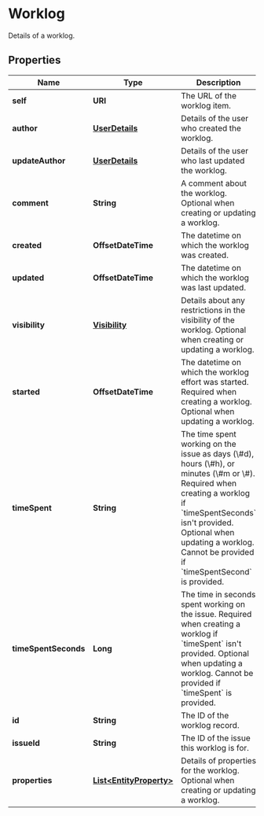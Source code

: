 

# Worklog

Details of a worklog.

## Properties

Name | Type | Description | Notes
------------ | ------------- | ------------- | -------------
**self** | **URI** | The URL of the worklog item. |  [optional] [readonly]
**author** | [**UserDetails**](UserDetails.md) | Details of the user who created the worklog. |  [optional] [readonly]
**updateAuthor** | [**UserDetails**](UserDetails.md) | Details of the user who last updated the worklog. |  [optional] [readonly]
**comment** | **String** | A comment about the worklog. Optional when creating or updating a worklog. |  [optional]
**created** | **OffsetDateTime** | The datetime on which the worklog was created. |  [optional] [readonly]
**updated** | **OffsetDateTime** | The datetime on which the worklog was last updated. |  [optional] [readonly]
**visibility** | [**Visibility**](Visibility.md) | Details about any restrictions in the visibility of the worklog. Optional when creating or updating a worklog. |  [optional]
**started** | **OffsetDateTime** | The datetime on which the worklog effort was started. Required when creating a worklog. Optional when updating a worklog. |  [optional]
**timeSpent** | **String** | The time spent working on the issue as days (\\#d), hours (\\#h), or minutes (\\#m or \\#). Required when creating a worklog if &#x60;timeSpentSeconds&#x60; isn&#39;t provided. Optional when updating a worklog. Cannot be provided if &#x60;timeSpentSecond&#x60; is provided. |  [optional]
**timeSpentSeconds** | **Long** | The time in seconds spent working on the issue. Required when creating a worklog if &#x60;timeSpent&#x60; isn&#39;t provided. Optional when updating a worklog. Cannot be provided if &#x60;timeSpent&#x60; is provided. |  [optional]
**id** | **String** | The ID of the worklog record. |  [optional] [readonly]
**issueId** | **String** | The ID of the issue this worklog is for. |  [optional] [readonly]
**properties** | [**List&lt;EntityProperty&gt;**](EntityProperty.md) | Details of properties for the worklog. Optional when creating or updating a worklog. |  [optional]



